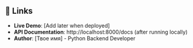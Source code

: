 ## 🔗 Links
- **Live Demo**: [Add later when deployed]
- **API Documentation**: http://localhost:8000/docs (after running locally)
- **Author**: [Твое имя] - Python Backend Developer
